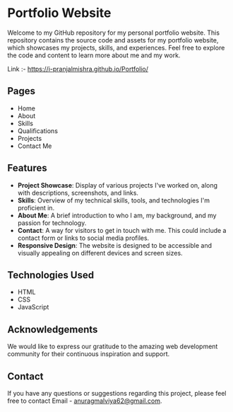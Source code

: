 # Portfolio Website
Welcome to my GitHub repository for my personal portfolio website. This repository contains the source code and assets for my portfolio website, which showcases my projects, skills, and experiences. Feel free to explore the code and content to learn more about me and my work.

Link :- https://i-pranjalmishra.github.io/Portfolio/

## Pages
* Home
* About
* Skills 
* Qualifications 
* Projects
* Contact Me

## Features
* **Project Showcase**: Display of various projects I've worked on, along with descriptions, screenshots, and links.
* **Skills**: Overview of my technical skills, tools, and technologies I'm proficient in.
* **About Me**: A brief introduction to who I am, my background, and my passion for technology.
* **Contact**: A way for visitors to get in touch with me. This could include a contact form or links to social media profiles.
* **Responsive Design**: The website is designed to be accessible and visually appealing on different devices and screen sizes.

## Technologies Used

* HTML
* CSS
* JavaScript

## Acknowledgements

We would like to express our gratitude to the amazing web development community for their continuous inspiration and support.

## Contact

If you have any questions or suggestions regarding this project, please feel free to contact Email - anuragmalviya62@gmail.com.
